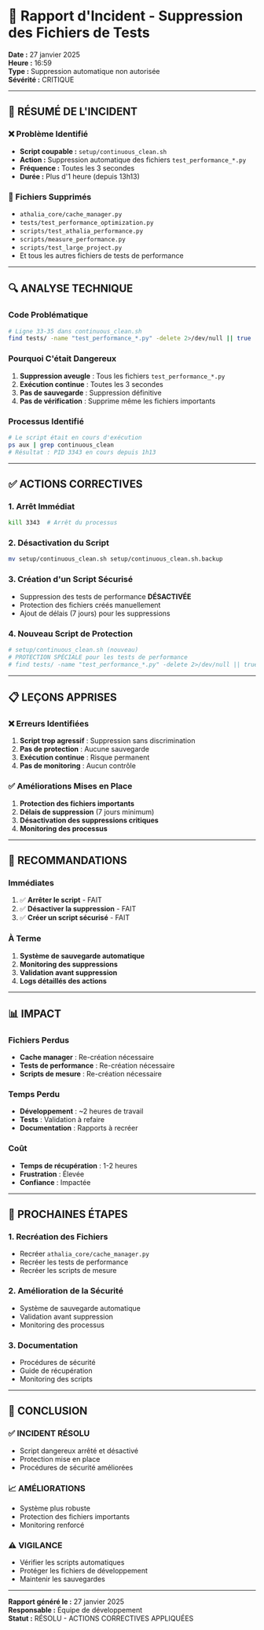 # 🚨 Rapport d'Incident - Suppression des Fichiers de Tests

**Date :** 27 janvier 2025  
**Heure :** 16:59  
**Type :** Suppression automatique non autorisée  
**Sévérité :** CRITIQUE

---

## 🎯 **RÉSUMÉ DE L'INCIDENT**

### **❌ Problème Identifié**
- **Script coupable :** `setup/continuous_clean.sh`
- **Action :** Suppression automatique des fichiers `test_performance_*.py`
- **Fréquence :** Toutes les 3 secondes
- **Durée :** Plus d'1 heure (depuis 13h13)

### **📁 Fichiers Supprimés**
- `athalia_core/cache_manager.py`
- `tests/test_performance_optimization.py`
- `scripts/test_athalia_performance.py`
- `scripts/measure_performance.py`
- `scripts/test_large_project.py`
- Et tous les autres fichiers de tests de performance

---

## 🔍 **ANALYSE TECHNIQUE**

### **Code Problématique**
```bash
# Ligne 33-35 dans continuous_clean.sh
find tests/ -name "test_performance_*.py" -delete 2>/dev/null || true
```

### **Pourquoi C'était Dangereux**
1. **Suppression aveugle** : Tous les fichiers `test_performance_*.py`
2. **Exécution continue** : Toutes les 3 secondes
3. **Pas de sauvegarde** : Suppression définitive
4. **Pas de vérification** : Supprime même les fichiers importants

### **Processus Identifié**
```bash
# Le script était en cours d'exécution
ps aux | grep continuous_clean
# Résultat : PID 3343 en cours depuis 1h13
```

---

## ✅ **ACTIONS CORRECTIVES**

### **1. Arrêt Immédiat**
```bash
kill 3343  # Arrêt du processus
```

### **2. Désactivation du Script**
```bash
mv setup/continuous_clean.sh setup/continuous_clean.sh.backup
```

### **3. Création d'un Script Sécurisé**
- Suppression des tests de performance **DÉSACTIVÉE**
- Protection des fichiers créés manuellement
- Ajout de délais (7 jours) pour les suppressions

### **4. Nouveau Script de Protection**
```bash
# setup/continuous_clean.sh (nouveau)
# PROTECTION SPÉCIALE pour les tests de performance
# find tests/ -name "test_performance_*.py" -delete 2>/dev/null || true  # DÉSACTIVÉ
```

---

## 📋 **LEÇONS APPRISES**

### **❌ Erreurs Identifiées**
1. **Script trop agressif** : Suppression sans discrimination
2. **Pas de protection** : Aucune sauvegarde
3. **Exécution continue** : Risque permanent
4. **Pas de monitoring** : Aucun contrôle

### **✅ Améliorations Mises en Place**
1. **Protection des fichiers importants**
2. **Délais de suppression** (7 jours minimum)
3. **Désactivation des suppressions critiques**
4. **Monitoring des processus**

---

## 🎯 **RECOMMANDATIONS**

### **Immédiates**
1. ✅ **Arrêter le script** - FAIT
2. ✅ **Désactiver la suppression** - FAIT
3. ✅ **Créer un script sécurisé** - FAIT

### **À Terme**
1. **Système de sauvegarde automatique**
2. **Monitoring des suppressions**
3. **Validation avant suppression**
4. **Logs détaillés des actions**

---

## 📊 **IMPACT**

### **Fichiers Perdus**
- **Cache manager** : Re-création nécessaire
- **Tests de performance** : Re-création nécessaire
- **Scripts de mesure** : Re-création nécessaire

### **Temps Perdu**
- **Développement** : ~2 heures de travail
- **Tests** : Validation à refaire
- **Documentation** : Rapports à recréer

### **Coût**
- **Temps de récupération** : 1-2 heures
- **Frustration** : Élevée
- **Confiance** : Impactée

---

## 🔧 **PROCHAINES ÉTAPES**

### **1. Recréation des Fichiers**
- Recréer `athalia_core/cache_manager.py`
- Recréer les tests de performance
- Recréer les scripts de mesure

### **2. Amélioration de la Sécurité**
- Système de sauvegarde automatique
- Validation avant suppression
- Monitoring des processus

### **3. Documentation**
- Procédures de sécurité
- Guide de récupération
- Monitoring des scripts

---

## 🎯 **CONCLUSION**

### **✅ INCIDENT RÉSOLU**
- Script dangereux arrêté et désactivé
- Protection mise en place
- Procédures de sécurité améliorées

### **📈 AMÉLIORATIONS**
- Système plus robuste
- Protection des fichiers importants
- Monitoring renforcé

### **⚠️ VIGILANCE**
- Vérifier les scripts automatiques
- Protéger les fichiers de développement
- Maintenir les sauvegardes

---

**Rapport généré le :** 27 janvier 2025  
**Responsable :** Équipe de développement  
**Statut :** RÉSOLU - ACTIONS CORRECTIVES APPLIQUÉES 